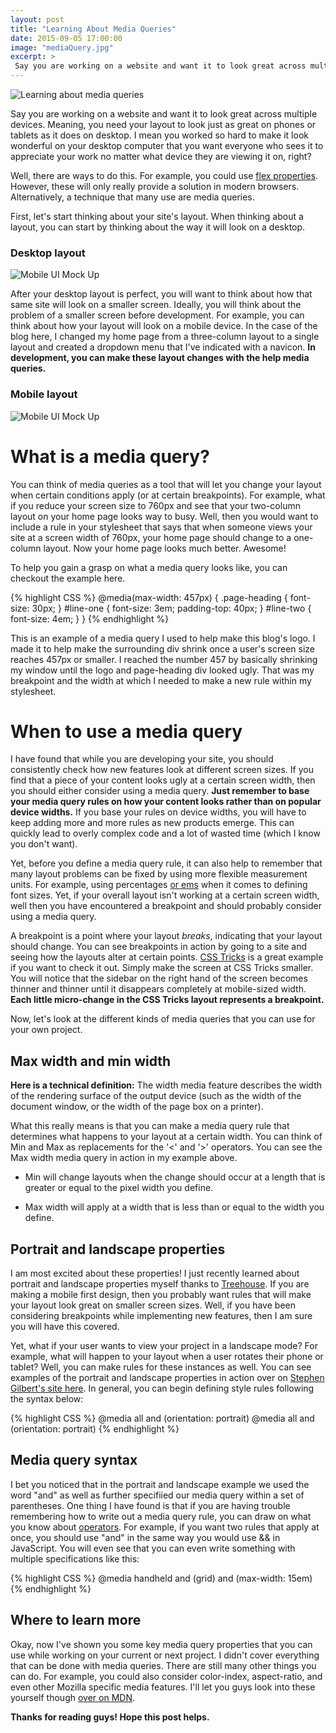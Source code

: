 ```yaml
---
layout: post
title: "Learning About Media Queries"
date: 2015-09-05 17:00:00
image: "mediaQuery.jpg"
excerpt: >
 Say you are working on a website and want it to look great across multiple devices. Meaning, you need your layout to look just as great on phones or tablets as it does on desktop.                                                                                                                                                                   
---
```

![Learning about media queries](/assets/mediaQuery.jpg)

Say you are working on a website and want it to look great across multiple devices. Meaning, you need your layout to look just as great on phones or tablets as it does on desktop. I mean you worked so hard to make it look wonderful on your desktop computer that you want everyone who sees it to appreciate your work no matter what device they are viewing it on, right?

Well, there are ways to do this. For example, you could use [flex properties]("https://developer.mozilla.org/en-US/docs/Web/CSS/flex"). However, these will only really provide a solution in modern browsers. Alternatively, a technique that many use are media queries.

First, let's start thinking about your site's layout. When thinking about a layout, you can start by thinking about the way it will look on a desktop.

### Desktop layout
![Mobile UI Mock Up](/assets/rookiedevmockup.jpg)

After your desktop layout is perfect, you will want to think about how that same site will look on a smaller screen. Ideally, you will think about the problem of a smaller screen before development. For example, you can think about how your layout will look on a mobile device. In the case of the blog here, I changed my home page from a three-column layout to a single layout and created a dropdown menu that I've indicated with a navicon. **In development, you can make these layout changes with the help media queries.**

### Mobile layout
![Mobile UI Mock Up](/assets/rookiedevmobile.jpg)


# What is a media query?

You can think of media queries as a tool that will let you change your layout when certain conditions apply (or at certain breakpoints). For example, what if you reduce your screen size to 760px and see that your two-column layout on your home page looks way to busy. Well, then you would want to include a rule in your stylesheet that says that when someone views your site at a screen width of 760px, your home page should change to a one-column layout. Now your home page looks much better. Awesome!

To help you gain a grasp on what a media query looks like, you can checkout the example here.

{% highlight CSS %}
@media(max-width: 457px) {
	.page-heading {
		font-size: 30px;
	}
	#line-one {
		font-size: 3em;
		padding-top: 40px;
	}
	#line-two {
		font-size: 4em;
	}
}
{% endhighlight %}

This is an example of a media query I used to help make this blog's logo. I made it to help make the surrounding div shrink once a user's screen size reaches 457px or smaller. I reached the number 457 by basically shrinking my window until the logo and page-heading div looked ugly. That was my breakpoint and the width at which I needed to make a new rule within my stylesheet.

# When to use a media query
I have found that while you are developing your site, you should consistently check how new features look at different screen sizes. If you find that a piece of your content looks ugly at a certain screen width, then you should either consider using a media query. **Just remember to base your media query rules on how your content looks rather than on popular device widths.** If you base your rules on device widths, you will have to keep adding more and more rules as new products emerge. This can quickly lead to overly complex code and a lot of wasted time (which I know you don't want).

Yet, before you define a media query rule, it can also help to remember that many layout problems can be fixed by using more flexible measurement units. For example, using percentages [or ems](https://css-tricks.com/why-ems/) when it comes to defining font sizes. Yet, if your overall layout isn't working at a certain screen width, well then you have encountered a breakpoint and should probably consider using a media query.

A breakpoint is a point where your layout *breaks*, indicating that your layout should change. You can see breakpoints in action by going to a site and seeing how the layouts alter at certain points. [CSS Tricks](https://css-tricks.com/) is a great example if you want to check it out. Simply make the screen at CSS Tricks smaller. You will notice that the sidebar on the right hand of the screen becomes thinner and thinner until it disappears completely at mobile-sized width. **Each little micro-change in the CSS Tricks layout represents a breakpoint.**

Now, let's look at the different kinds of media queries that you can use for your own project.

## Max width and min width

 **Here is a technical definition:** The width media feature describes the width of the rendering surface of the output device (such as the width of the document window, or the width of the page box on a printer).

 What this really means is that you can make a media query rule that determines what happens to your layout at a certain width. You can think of Min and Max as replacements for the '<' and '>' operators. You can see the Max width media query in action in my example above.  

 - Min will change layouts when the change should occur at a length that is greater or equal to the pixel width you define.

 - Max width will apply at a width that is less than or equal to the width you define.


## Portrait and landscape properties
I am most excited about these properties! I just recently learned about portrait and landscape properties myself thanks to [Treehouse](http://teamtreehouse.com). If you are making a mobile first design, then you probably want rules that will make your layout look great on smaller screen sizes. Well, if you have been considering breakpoints while implementing new features, then I am sure you will have this covered.

Yet, what if your user wants to view your project in a landscape mode? For example, what will happen to your layout when a user rotates their phone or tablet? Well, you can make rules for these instances as well. You can see examples of the portrait and landscape properties in action over on [Stephen Gilbert's site here](http://stephen.io/mediaqueries/). In general, you can begin defining style rules following the syntax below:

{% highlight CSS %}
@media all and (orientation: portrait)
@media all and (orientation: portrait)
{% endhighlight %}


## Media query syntax
I bet you noticed that in the portrait and landscape example we used the word "and" as well as further specifiied our media query within a set of parentheses. One thing I have found is that if you are having trouble remembering how to write out a media query rule, you can draw on what you know about [operators](http://www.w3schools.com/js/js_operators.asp). For example, if you want two rules that apply at once, you should use "and" in the same way you would use && in JavaScript. You will even see that you can even write something with multiple specifications like this:

{% highlight CSS %}
@media handheld and (grid) and (max-width: 15em)
{% endhighlight %}


## Where to learn more

Okay, now I've shown you some key media query properties that you can use while working on your current or next project. I didn't cover everything that can be done with media queries. There are still many other things you can do. For example, you could also consider color-index, aspect-ratio, and even other Mozilla specific media features. I'll let you guys look into these yourself though [over on MDN](https://developer.mozilla.org/en-US/docs/Web/CSS/Media_Queries/Using_media_queries#Media_features).

**Thanks for reading guys! Hope this post helps.**
